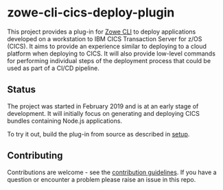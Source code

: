 # zowe-cli-cics-deploy-plugin
This project provides a plug-in for [Zowe CLI](https://github.com/zowe/zowe-cli) to deploy applications developed on a workstation to IBM CICS Transaction Server for z/OS (CICS). It aims to provide an experience similar to deploying to a cloud platform when deploying to CICS. It will also provide low-level commands for performing individual steps of the deployment process that could be used as part of a CI/CD pipeline.

## Status
The project was started in February 2019 and is at an early stage of development. It will initially focus on generating and deploying CICS bundles containing Node.js applications.

To try it out, build the plug-in from source as described in [setup](docs-internal/tutorials/Setup.md).

## Contributing
Contributions are welcome - see the [contribution guidelines](CONTRIBUTING.md). If you have a question or encounter a problem please raise an issue in this repo.
